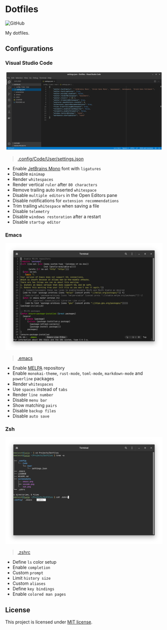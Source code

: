 # Dotfiles

![GitHub](https://img.shields.io/github/license/mmalecot/dotfiles)

My dotfiles.

## Configurations

### Visual Studio Code

![vscode](screenshots/vscode.png)

> [.config/Code/User/settings.json](.config/Code/User/settings.json)

* Enable [JetBrains Mono](https://www.jetbrains.com/lp/mono/) font with `ligatures`
* Disable `minimap`
* Render `whitespaces`
* Render vertical `ruler` after `80 characters`
* Remove trailing auto inserted `whitespace`
* Disable `multiple editors` in the Open Editors pane
* Disable notifications for `extension recommendations`
* Trim trailing `whitespace` when saving a file
* Disable `telemetry`
* Disable `windows restoration` after a restart
* Disable `startup editor`

### Emacs

![emacs](screenshots/emacs.png)

> [.emacs](.emacs)

* Enable [MELPA](https://melpa.org/) repository
* Enable `monokai-theme`, `rust-mode`, `toml-mode`, `markdown-mode` and `powerline` packages
* Render `whitespaces`
* Use `spaces` instead of `tabs`
* Render `line number`
* Disable `menu bar`
* Show matching `pairs`
* Disable `backup files`
* Disable `auto save`

### Zsh

![zsh](screenshots/zsh.png)

> [.zshrc](.zshrc)

* Define `ls` color setup
* Enable `completion`
* Custom `prompt`
* Limit `history size`
* Custom `aliases`
* Define `key bindings`
* Enable `colored man pages`

## License

This project is licensed under [MIT license](LICENSE).
